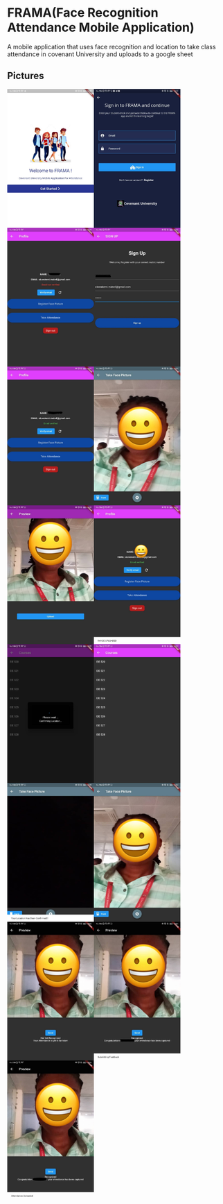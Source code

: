 # FRAMA(Face Recognition Attendance Mobile Application)

A mobile application that uses face recognition and location to take class attendance in covenant University and uploads to a google sheet

## Pictures
<img align="left" alt="Coding" width="200" src="https://github.com/kemi-mabel/Mark_Attendance/blob/main/image1.jpeg">
<img align="left" alt="Coding" width="200" src="https://github.com/kemi-mabel/Mark_Attendance/blob/main/image2.jpeg">
<img align="center" alt="Coding" width="200" src="https://github.com/kemi-mabel/Mark_Attendance/blob/main/image3.jpeg">
<img align="left" alt="Coding" width="200" src="https://github.com/kemi-mabel/Mark_Attendance/blob/main/image4.jpeg">
<img align="left" alt="Coding" width="200" src="https://github.com/kemi-mabel/Mark_Attendance/blob/main/image5.jpeg">
<img align="center" alt="Coding" width="200" src="https://github.com/kemi-mabel/Mark_Attendance/blob/main/image6.jpeg">
<img align="left" alt="Coding" width="200" src="https://github.com/kemi-mabel/Mark_Attendance/blob/main/image7.jpeg">
<img align="left" alt="Coding" width="200" src="https://github.com/kemi-mabel/Mark_Attendance/blob/main/image8.jpeg">
<img align="center" alt="Coding" width="200" src="https://github.com/kemi-mabel/Mark_Attendance/blob/main/image9.jpeg">
<img align="left" alt="Coding" width="200" src="https://github.com/kemi-mabel/Mark_Attendance/blob/main/imagee1.jpeg">
<img align="left" alt="Coding" width="200" src="https://github.com/kemi-mabel/Mark_Attendance/blob/main/imagee2.jpeg">
<img align="center" alt="Coding" width="200" src="https://github.com/kemi-mabel/Mark_Attendance/blob/main/imagee3.jpeg">
<img align="left" alt="Coding" width="200" src="https://github.com/kemi-mabel/Mark_Attendance/blob/main/imagee6.jpeg">
<img align="left" alt="Coding" width="200" src="https://github.com/kemi-mabel/Mark_Attendance/blob/main/imagee8.jpeg">
<img align="center" alt="Coding" width="200" src="https://github.com/kemi-mabel/Mark_Attendance/blob/main/imagee7.jpeg">


